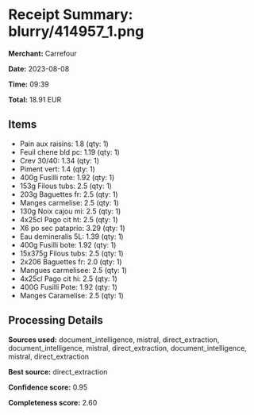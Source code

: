 # Receipt Summary: blurry/414957_1.png

**Merchant:** Carrefour

**Date:** 2023-08-08

**Time:** 09:39

**Total:** 18.91 EUR

## Items

- Pain aux raisins: 1.8 (qty: 1)
- Feuil chene bld pc: 1.19 (qty: 1)
- Crev 30/40: 1.34 (qty: 1)
- Piment vert: 1.4 (qty: 1)
- 400g Fusilli rote: 1.92 (qty: 1)
- 153g Filous tubs: 2.5 (qty: 1)
- 203g Baguettes fr: 2.5 (qty: 1)
- Manges carmelise: 2.5 (qty: 1)
- 130g Noix cajou mi: 2.5 (qty: 1)
- 4x25cl Pago cit ht: 2.5 (qty: 1)
- X6 po sec pataprio: 3.29 (qty: 1)
- Eau demineralis 5L: 1.39 (qty: 1)
- 400g Fusilli bote: 1.92 (qty: 1)
- 15x375g Filous tubs: 2.5 (qty: 1)
- 2x206 Baguettes fr: 2.0 (qty: 1)
- Mangues carmelisee: 2.5 (qty: 1)
- 4x25cl Pago cit hi: 2.5 (qty: 1)
- 400G Fusilli Pote: 1.92 (qty: 1)
- Manges Caramelise: 2.5 (qty: 1)

## Processing Details

**Sources used:** document_intelligence, mistral, direct_extraction, document_intelligence, mistral, direct_extraction, document_intelligence, mistral, direct_extraction

**Best source:** direct_extraction

**Confidence score:** 0.95

**Completeness score:** 2.60

